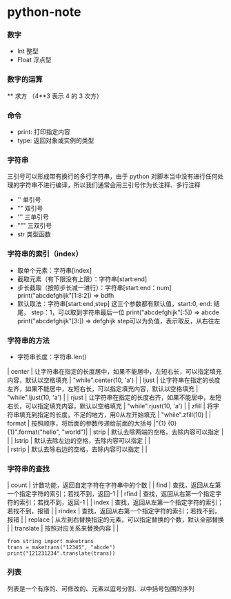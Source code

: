 # python-note
### 数字
* Int 整型
* Float 浮点型

### 数字的运算
** 求方 （4**3 表示 4 的 3 次方）

### 命令
* print: 打印指定内容
* type: 返回对象或实例的类型

### 字符串
三引号可以形成带有换行的多行字符串，由于 python 对脚本当中没有进行任何处理的字符串不进行编译，所以我们通常会用三引号作为长注释、多行注释
* '' 单引号
* "" 双引号
* ''' 三单引号
* """ 三双引号
* str 类型函数

### 字符串的索引（index）
* 取单个元素：字符串\[index\]
* 截取元素（有下限没有上限）：字符串\[start:end\]
* 步长截取（按照步长减一进行）：字符串\[start:end：num\]
  print("abcdefghijk"\[1:8:2\]) => bdfh
* 默认取法：字符串\[start:end,step\]
  这三个参数都有默认值，start:0, end: 结尾， step：1，可以取到字符串最后一位
  print("abcdefghijk"\[:5\])  => abcde
  print("abcdefghijk"\[3:\])  => defghijk
  step可以为负值，表示取反，从右往左
  
 ### 字符串的方法
 * 字符串长度：字符串.len()
 
 | center | 让字符串在指定的长度居中，如果不能居中，左短右长，可以指定填充内容，默认以空格填充 | "while".center(10, 'a') |
 | ljust  | 让字符串在指定的长度左齐，如果不能居中，左短右长，可以指定填充内容，默认以空格填充 | "while".ljust(10, 'a')  |
 | rjust  | 让字符串在指定的长度右齐，如果不能居中，左短右长，可以指定填充内容，默认以空格填充 | "while".rjust(10, 'a')  |
 | zfill  | 将字符串填充到指定的长度，不足的地方，用0从左开始填充                           |  "while".zfill(10)      |
 | format | 按照顺序，将后面的参数传递给前面的大括号                                       |"{1} {0} {1}".format("hello", "world")|
 | strip  | 默认去除两端的空格，去除内容可以指定                                           |                |
 | lstrip | 默认去除左边的空格，去除内容可以指定                                           |                |  
 | rstrip | 默认去除右边的空格，去除内容可以指定                                           |                |
 
 ### 字符串的查找
 | count | 计数功能，返回自定字符在字符串中的个数 |
 | find  | 查找，返回从左第一个指定字符的索引；若找不到，返回-1 |
 | rfind | 查找，返回从右第一个指定字符的索引；若找不到，返回-1 |
 | index  | 查找，返回从左第一个指定字符的索引；若找不到，报错 |
 | rindex | 查找，返回从右第一个指定字符的索引；若找不到，报错 |
 | replace | 从左到右替换指定的元素，可以指定替换的个数，默认全部替换 |
 | translate | 按照对应关系来替换内容 |     |
 ```
 from string import maketrans
 trans = maketrans("12345", "abcde")
 print("121231234".translate(trans))
 ```
 
 ### 列表
 列表是一个有序的、可修改的、元素以逗号分割、以中括号包围的序列
 
